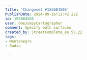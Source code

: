 ```yaml
---
Title: 'Changeset #156684506'
PublishDate: 2024-09-16T11:42:22Z
id: 156684506
user: OneJumpyCartographer
comment: Specify path surfaces
created_by: StreetComplete_ee 58.22
tags:
- Montenegro
- Budva

---
```


